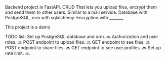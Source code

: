 Backend project in FastAPI.
CRUD That lets you upload files, encrypt them and send them to other users. Similar to a mail service.
Database with PostgreSQL, orm with sqlalchemy.
Encryption with _______

This project is a demo

TODO list:
    Set up PostgreSQL database and orm. 🔜
    Authorization and user roles. 🔜
    POST endpoint to upload files. 🔜
    GET endpoint to see files. 🔜
    POST endpoint to share files. 🔜
    GET endpoint to see user profiles. 🔜
    Set up rate limit. 🔜
